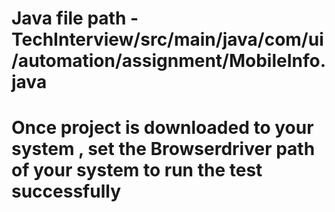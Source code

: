 # Java file path - TechInterview/src/main/java/com/ui/automation/assignment/MobileInfo.java
# Once project is downloaded to your system , set the Browserdriver path of your system to run the test successfully
